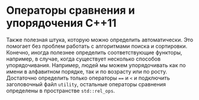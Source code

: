 # Операторы сравнения и упорядочения C++11 #

Также полезная штука, которую можно определить автоматически. Это помогает без проблем работать с алгоритмами поиска и сортировки. Конечно, иногда полезнее определить соответствующие функторы, например, в случае, когда существует несколько способов упорядочивания. Например, людей мы можем упорядочивать как по имени в алфавитном порядке, так и по возрасту или по росту. Достаточно определить только операторы `==` и `<` и подключить заголовочный файл `utility`, остальные операторы сравнения определены в пространстве `std::rel_ops`.

